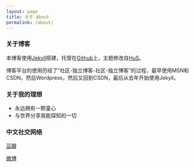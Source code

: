 ```yaml
---
layout: page
title: 关于 About
permalink: /about/
---
```


### 关于博客

本博客使用[Jekyll](http://jekyllrb.com/)搭建，托管在[Github](http://github.com/)上，主题修改自[HuS](http://soohu.github.io/)。

博客平台的使用历经了“社区-独立博客-社区-独立博客”的过程，最早使用MSN和CSDN，然后Wordpress，然后又回到CSDN，最后从去年开始使用Jekyll。

### 关于我的理想
- 永远拥有一颗童心
- 与世界分享我能探知的一切

### 中文社交网络

[豆瓣](http://www.douban.com/people/arborzhu/)

[微博](http://weibo.com/p/1005051500823240)
